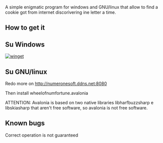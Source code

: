 A simple enigmatic program for windows and GNU/linux that allow to find a cookie got from internet discorìvering ine letter a time.

## How to get it
## Su Windows

[![winget](https://user-images.githubusercontent.com/49786146/159123313-3bdafdd3-5130-4b0d-9003-40618390943a.png)](https://marticliment.com/wingetui/share?pid=GiulioSorrentino.wheelofnumfortune.avalonia&pname=wheelofnumforune.avalonia&psource=Winget:%20winget)

## Su GNU/linux
Redo more on http://numeronesoft.ddns.net:8080

Then install wheelofnumfortune.avalonia

ATTENTION:
Avalonia is based on two native libraries libharfbuzzsharp e libskiasharp that aren't free software, so avalonia is not free software.

## Known bugs

Correct operation is not guaranteed
